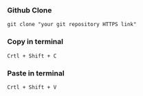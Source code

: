 ### Github Clone
    git clone "your git repository HTTPS link"

### Copy in terminal
    Crtl + Shift + C

### Paste in terminal
    Crtl + Shift + V
